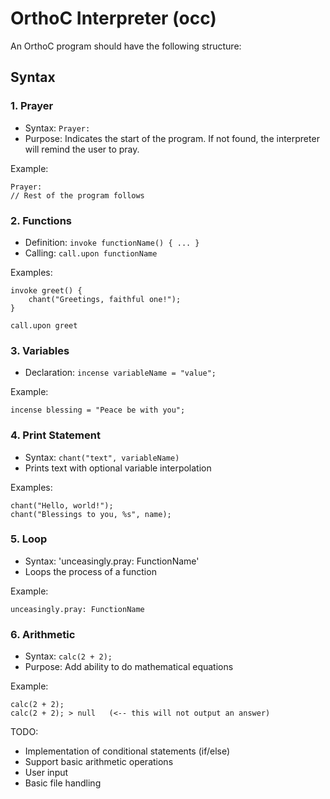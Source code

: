# OrthoC Interpreter (occ)

An OrthoC program should have the following structure:

## Syntax

### 1. Prayer
- Syntax: `Prayer:`
- Purpose: Indicates the start of the program. If not found, the interpreter will remind the user to pray.

Example:
```
Prayer:
// Rest of the program follows
```



### 2. Functions
- Definition: `invoke functionName() { ... }`
- Calling: `call.upon functionName`

Examples:
```
invoke greet() {
    chant("Greetings, faithful one!");
}

call.upon greet
```



### 3. Variables
- Declaration: `incense variableName = "value";`

Example:
```
incense blessing = "Peace be with you";
```



### 4. Print Statement
- Syntax: `chant("text", variableName)`
- Prints text with optional variable interpolation

Examples:
```
chant("Hello, world!");
chant("Blessings to you, %s", name);
```



### 5. Loop
- Syntax: 'unceasingly.pray: FunctionName'
- Loops the process of a function

Example:
```
unceasingly.pray: FunctionName
```



### 6. Arithmetic
- Syntax: `calc(2 + 2);`
- Purpose: Add ability to do mathematical equations

Example:
```
calc(2 + 2);
calc(2 + 2); > null   (<-- this will not output an answer)
```

TODO:
- Implementation of conditional statements (if/else)
- Support basic arithmetic operations
- User input
- Basic file handling

